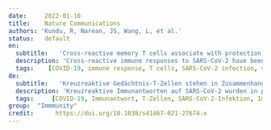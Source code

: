 ```yaml
---
date:     2022-01-10
title:    Nature Communications  
authors: 'Kundu, R, Narean, JS, Wang, L, et al.'
status:   default
en:
  subtitle:   'Cross-reactive memory T cells associate with protection against SARS-CoV-2 infection in COVID-19 contacts'
  description: 'Cross-reactive immune responses to SARS-CoV-2 have been observed in pre-pandemic cohorts and proposed to contribute to host protection. Here we assess 52 COVID-19 household contacts to capture immune responses at the earliest timepoints after SARS-CoV-2 exposure. Using a dual cytokine FLISpot assay on peripheral blood mononuclear cells, we enumerate the frequency of T cells specific for spike, nucleocapsid, membrane, envelope and ORF1 SARS-CoV-2 epitopes that cross-react with human endemic coronaviruses. We observe higher frequencies of cross-reactive, and nucleocapsid-specific IL-2-secreting memory T cells in contacts who remained PCR-negative despite exposure (n = 26), when compared with those who convert to PCR-positive (n = 26); no significant difference in the frequency of responses to spike is observed, hinting at a limited protective function of spike-cross-reactive T cells. Our results are thus consistent with pre-existing non-spike cross-reactive memory T cells protecting SARS-CoV-2-naïve contacts from infection, thereby supporting the inclusion of non-spike antigens in second-generation vaccines.'
  tags:    [COVID-19, immune response, T cells, SARS-CoV-2 infection, vaccines]
de: 
  subtitle:   'Kreuzreaktive Gedächtnis-T-Zellen stehen in Zusammenhang mit dem Schutz vor einer SARS-CoV-2-Infektion bei COVID-19-Kontakten'
  description: 'Kreuzreaktive Immunantworten auf SARS-CoV-2 wurden in präpandemischen Kohorten beobachtet und sollen zum Wirtsschutz beitragen. Hier untersuchen wir 52 COVID-19-Haushaltskontakte, um Immunreaktionen zu den frühesten Zeitpunkten nach der SARS-CoV-2-Exposition zu erfassen. Mithilfe eines dualen Zytokin-FLISpot-Tests an mononukleären Zellen des peripheren Blutes zählen wir die Häufigkeit von T-Zellen auf, die spezifisch für Spike-, Nukleokapsid-, Membran-, Hüll- und ORF1-Epitope von SARS-CoV-2 sind und mit endemischen Coronaviren des Menschen kreuzreagieren. Wir beobachten höhere Frequenzen von kreuzreaktiven und Nukleokapsid-spezifischen IL-2-sezernierenden Gedächtnis-T-Zellen bei Kontakten, die trotz der Exposition PCR-negativ blieben (n = 26), im Vergleich zu denen, die PCR-positiv wurden (n = 26); es wurde kein signifikanter Unterschied in der Häufigkeit der Reaktionen auf Spike beobachtet, was auf eine begrenzte Schutzfunktion der Spike-kreuzreaktiven T-Zellen hindeutet. Unsere Ergebnisse deuten also darauf hin, dass bereits vorhandene, nicht mit Spikes kreuzreagierende Gedächtnis-T-Zellen SARS-CoV-2-naive Kontaktpersonen vor einer Infektion schützen, was die Aufnahme von Nicht-Spike-Antigenen in Impfstoffe der zweiten Generation unterstützt.'
  tags:     [COVID-19, Immunantwort, T-Zellen, SARS-CoV-2-Infektion, Impfstoffe]
group:  "Immmunity"
credit:      https://doi.org/10.1038/s41467-021-27674-x
---
```

